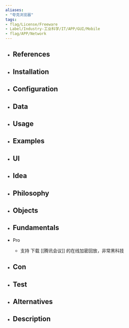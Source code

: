 ```yaml
---
aliases:
- "夸克浏览器"
tags:
- flag/License/Freeware
- Label/Industry-工业科学/IT/APP/GUI/Mobile
- flag/APP/Network
---
```


- References
    - 

- Installation
    - 

- Configuration
    - 

- Data
    - 

- Usage
    - 

- Examples
    - 

- UI
    - 

- Idea
    - 

- Philosophy
    - 

- Objects
    - 

- Fundamentals
    - 

- Pro
    - 支持 下载 [[腾讯会议]] 的在线加密回放，非常黑科技

- Con
    - 

- Test
    - 

- Alternatives
    - 

- Description
    - 
